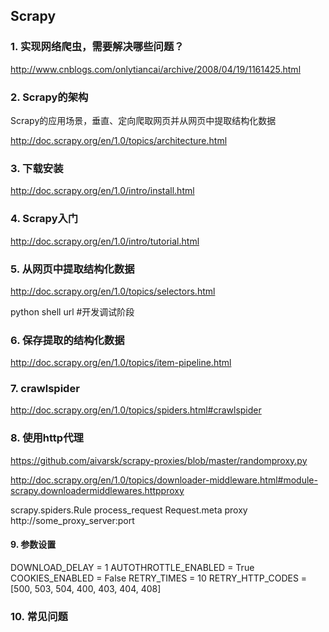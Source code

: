 ## Scrapy 

### 1.  实现网络爬虫，需要解决哪些问题？
http://www.cnblogs.com/onlytiancai/archive/2008/04/19/1161425.html

### 2. Scrapy的架构
Scrapy的应用场景，垂直、定向爬取网页并从网页中提取结构化数据

http://doc.scrapy.org/en/1.0/topics/architecture.html

### 3. 下载安装
http://doc.scrapy.org/en/1.0/intro/install.html

### 4. Scrapy入门
http://doc.scrapy.org/en/1.0/intro/tutorial.html

### 5. 从网页中提取结构化数据
http://doc.scrapy.org/en/1.0/topics/selectors.html

python shell url #开发调试阶段 

### 6. 保存提取的结构化数据
http://doc.scrapy.org/en/1.0/topics/item-pipeline.html

### 7. crawlspider
http://doc.scrapy.org/en/1.0/topics/spiders.html#crawlspider

### 8. 使用http代理
https://github.com/aivarsk/scrapy-proxies/blob/master/randomproxy.py

http://doc.scrapy.org/en/1.0/topics/downloader-middleware.html#module-scrapy.downloadermiddlewares.httpproxy

scrapy.spiders.Rule process_request 
Request.meta proxy http://some_proxy_server:port

#### 9. 参数设置
DOWNLOAD_DELAY = 1
AUTOTHROTTLE_ENABLED = True
COOKIES_ENABLED = False
RETRY_TIMES = 10
RETRY_HTTP_CODES = [500, 503, 504, 400, 403, 404, 408]

### 10. 常见问题
